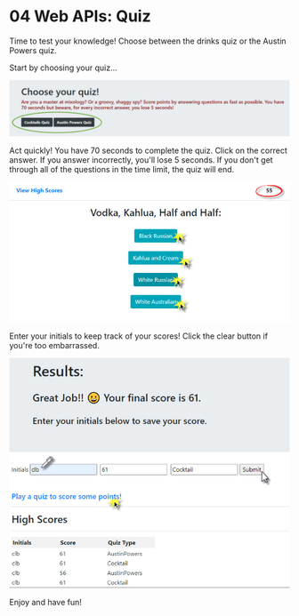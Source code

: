 # 04 Web APIs: Quiz

Time to test your knowledge!  Choose between the drinks quiz or the Austin Powers quiz.

Start by choosing your quiz...

![Choose Your Quiz](./assets/readMe_1_chooseYourQuiz.jpg)

Act quickly!  You have 70 seconds to complete the quiz.  Click on the correct answer.
If you answer incorrectly, you'll lose 5 seconds.  If you don't get through all of
the questions in the time limit, the quiz will end.

![Answer Some Questions](./assets/readMe_2_answerSomeQuestions.jpg)

Enter your initials to keep track of your scores! Click the clear button
if you're too embarrassed.

![Record and View Your Results](./assets/readMe_3_recordYourResults.jpg)

Enjoy and have fun!
